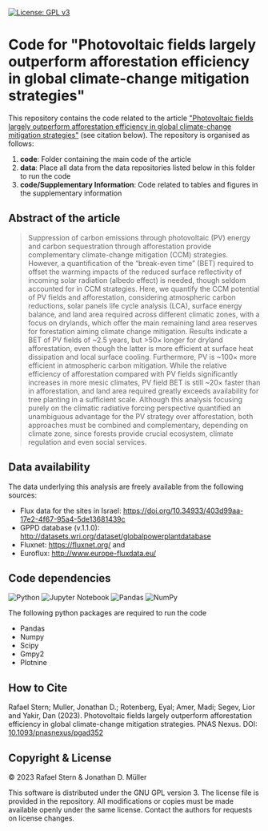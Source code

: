 [![License: GPL v3](https://img.shields.io/badge/License-GPLv3-blue.svg)](https://www.gnu.org/licenses/gpl-3.0)

# Code for "Photovoltaic fields largely outperform afforestation efficiency in global climate-change mitigation strategies"

This repository contains the code related to the article ["Photovoltaic fields largely outperform afforestation efficiency in global climate-change mitigation strategies"](https://academic.oup.com/pnasnexus/article-lookup/doi/10.1093/pnasnexus/pgad352) (see citation below). The repository is organised as follows:

  1) **code**: Folder containing the main code of the article
  2) **data**: Place all data from the data repositories listed below in this folder to run the code
  3) **code/Supplementary Information**: Code related to tables and figures in the supplementary information

## Abstract of the article

> Suppression of carbon emissions through photovoltaic (PV) energy and carbon sequestration through afforestation provide complementary climate-change mitigation (CCM) strategies. However, a quantification of the “break-even time” (BET) required to offset the warming impacts of the reduced surface reflectivity of incoming solar radiation (albedo effect) is needed, though seldom accounted for in CCM strategies. Here, we quantify the CCM potential of PV fields and afforestation, considering atmospheric carbon reductions, solar panels life cycle analysis (LCA), surface energy balance, and land area required across different climatic zones, with a focus on drylands, which offer the main remaining land area reserves for forestation aiming climate change mitigation. Results indicate a BET of PV fields of ~2.5 years, but >50× longer for dryland afforestation, even though the latter is more efficient at surface heat dissipation and local surface cooling. Furthermore, PV is ~100× more efficient in atmospheric carbon mitigation. While the relative efficiency of afforestation compared with PV fields significantly increases in more mesic climates, PV field BET is still ~20× faster than in afforestation, and land area required greatly exceeds availability for tree planting in a sufficient scale. Although this analysis focusing purely on the climatic radiative forcing perspective quantified an unambiguous advantage for the PV strategy over afforestation, both approaches must be combined and complementary, depending on climate zone, since forests provide crucial ecosystem, climate regulation and even social services.

## Data availability

The data underlying this analysis are freely available from the following sources:
  - Flux data for the sites in Israel: https://doi.org/10.34933/403d99aa-17e2-4f67-95a4-5de13681439c
  - GPPD database (v.1.1.0): http://datasets.wri.org/dataset/globalpowerplantdatabase
  - Fluxnet: https://fluxnet.org/ and
  - Euroflux: http://www.europe-fluxdata.eu/
 
## Code dependencies

![Python](https://img.shields.io/badge/python-3670A0?style=for-the-badge&logo=python&logoColor=ffdd54)
![Jupyter Notebook](https://img.shields.io/badge/jupyter-%23FA0F00.svg?style=for-the-badge&logo=jupyter&logoColor=white)
![Pandas](https://img.shields.io/badge/pandas-%23150458.svg?style=for-the-badge&logo=pandas&logoColor=white)
![NumPy](https://img.shields.io/badge/numpy-%23013243.svg?style=for-the-badge&logo=numpy&logoColor=white)

The following python packages are required to run the code

  - Pandas
  - Numpy
  - Scipy
  - Gmpy2
  - Plotnine

  
## How to Cite

Rafael Stern; Muller, Jonathan D.; Rotenberg, Eyal; Amer, Madi; Segev, Lior and Yakir, Dan (2023). Photovoltaic fields largely outperform afforestation efficiency in global climate-change mitigation strategies. PNAS Nexus. DOI: [10.1093/pnasnexus/pgad352](https://academic.oup.com/pnasnexus/article-lookup/doi/10.1093/pnasnexus/pgad352)

## Copyright & License

© 2023 Rafael Stern & Jonathan D. Müller

This software is distributed under the GNU GPL version 3. The license file is provided in the repository. All modifications or copies must be made available openly under the same license. Contact the authors for requests on license changes.

